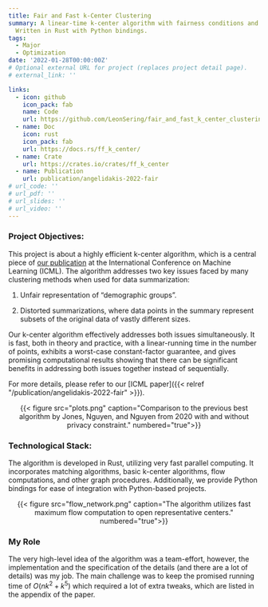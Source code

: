 ```yaml
---
title: Fair and Fast k-Center Clustering
summary: A linear-time k-center algorithm with fairness conditions and worst-case guarantees that is very fast in practice.
  Written in Rust with Python bindings.
tags:
  - Major
  - Optimization
date: '2022-01-28T00:00:00Z'
# Optional external URL for project (replaces project detail page).
# external_link: ''

links:
  - icon: github
    icon_pack: fab
    name: Code
    url: https://github.com/LeonSering/fair_and_fast_k_center_clustering
  - name: Doc
    icon: rust
    icon_pack: fab
    url: https://docs.rs/ff_k_center/
  - name: Crate
    url: https://crates.io/crates/ff_k_center
  - name: Publication
    url: publication/angelidakis-2022-fair
# url_code: ''
# url_pdf: ''
# url_slides: ''
# url_video: ''
---
```

### Project Objectives:
This project is about a highly efficient k-center algorithm, which is a central piece of [our publication](../../publication/angelidakis-2022-fair)
at the International Conference on Machine Learning (ICML). The algorithm addresses two key issues faced by many clustering
methods when used for data summarization:

1. Unfair representation of “demographic groups”.

2. Distorted summarizations, where data points in the summary represent subsets of the original data of vastly different sizes.

Our k-center algorithm effectively addresses both issues simultaneously. It is fast, both in theory and practice, with a
linear-running time in the number of points, exhibits a worst-case constant-factor guarantee, and gives promising computational
results showing that there can be significant benefits in addressing both issues together instead of sequentially.

For more details, please refer to our [ICML paper]({{< relref "/publication/angelidakis-2022-fair" >}}).
<center>{{< figure src="plots.png" caption="Comparison to the previous best algorithm by Jones, Nguyen, and Nguyen from 2020 with and without privacy constraint." numbered="true">}}</center>

### Technological Stack:
The algorithm is developed in Rust, utilizing very fast parallel computing. It incorporates matching algorithms, basic k-center
algorithms, flow computations, and other graph procedures. Additionally, we provide Python bindings for ease of integration
with Python-based projects.
<center>{{< figure src="flow_network.png" caption="The algorithm utilizes fast maximum flow computation to open representative centers." numbered="true">}}</center>

### My Role
The very high-level idea of the algorithm was a team-effort, however, the implementation and the specification of the details
(and there are a lot of details) was my job. The main challenge was to keep the promised running time of $O(nk^2 + k^5)$
which required a lot of extra tweaks, which are listed in the appendix of the paper.
